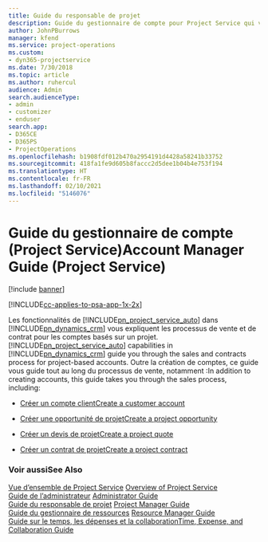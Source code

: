 ```yaml
---
title: Guide du responsable de projet
description: Guide du gestionnaire de compte pour Project Service qui vous explique les processus de vente et de contrat pour les comptes basés sur un projet
author: JohnPBurrows
manager: kfend
ms.service: project-operations
ms.custom:
- dyn365-projectservice
ms.date: 7/30/2018
ms.topic: article
ms.author: ruhercul
audience: Admin
search.audienceType:
- admin
- customizer
- enduser
search.app:
- D365CE
- D365PS
- ProjectOperations
ms.openlocfilehash: b1908fdf012b470a2954191d4428a58241b33752
ms.sourcegitcommit: 418fa1fe9d605b8faccc2d5dee1b04b4e753f194
ms.translationtype: HT
ms.contentlocale: fr-FR
ms.lasthandoff: 02/10/2021
ms.locfileid: "5146076"
---
```

# <a name="account-manager-guide-project-service"></a><span data-ttu-id="2307f-103">Guide du gestionnaire de compte (Project Service)</span><span class="sxs-lookup"><span data-stu-id="2307f-103">Account Manager Guide (Project Service)</span></span>

[!include [banner](../includes/psa-now-project-operations.md)]

[!INCLUDE[cc-applies-to-psa-app-1x-2x](../includes/cc-applies-to-psa-app-1x-2x.md)]

<span data-ttu-id="2307f-104">Les fonctionnalités de [!INCLUDE[pn_project_service_auto](../includes/pn-project-service-auto.md)] dans [!INCLUDE[pn_dynamics_crm](../includes/pn-dynamics-crm.md)] vous expliquent les processus de vente et de contrat pour les comptes basés sur un projet.</span><span class="sxs-lookup"><span data-stu-id="2307f-104">[!INCLUDE[pn_project_service_auto](../includes/pn-project-service-auto.md)] capabilities in [!INCLUDE[pn_dynamics_crm](../includes/pn-dynamics-crm.md)] guide you through the sales and contracts process for project-based accounts.</span></span> <span data-ttu-id="2307f-105">Outre la création de comptes, ce guide vous guide tout au long du processus de vente, notamment :</span><span class="sxs-lookup"><span data-stu-id="2307f-105">In addition to creating accounts, this guide takes you through the sales process, including:</span></span>  
  
-   [<span data-ttu-id="2307f-106">Créer un compte client</span><span class="sxs-lookup"><span data-stu-id="2307f-106">Create a customer account</span></span>](../psa/create-customer-account.md)  
  
-   [<span data-ttu-id="2307f-107">Créer une opportunité de projet</span><span class="sxs-lookup"><span data-stu-id="2307f-107">Create a project opportunity</span></span>](../psa/create-project-opportunity.md)  
  
-   [<span data-ttu-id="2307f-108">Créer un devis de projet</span><span class="sxs-lookup"><span data-stu-id="2307f-108">Create a project quote</span></span>](../psa/create-project-quote.md)  
  
-   [<span data-ttu-id="2307f-109">Créer un contrat de projet</span><span class="sxs-lookup"><span data-stu-id="2307f-109">Create a project contract</span></span>](../psa/create-project-contract.md)  
  
  
### <a name="see-also"></a><span data-ttu-id="2307f-110">Voir aussi</span><span class="sxs-lookup"><span data-stu-id="2307f-110">See Also</span></span>  
 <span data-ttu-id="2307f-111">[Vue d’ensemble de Project Service](../psa/overview.md) </span><span class="sxs-lookup"><span data-stu-id="2307f-111">[Overview of Project Service](../psa/overview.md) </span></span>  
 <span data-ttu-id="2307f-112">[Guide de l’administrateur](../psa/admin-guide.md) </span><span class="sxs-lookup"><span data-stu-id="2307f-112">[Administrator Guide](../psa/admin-guide.md) </span></span>  
 <span data-ttu-id="2307f-113">[Guide du responsable de projet](../psa/project-manager-guide.md) </span><span class="sxs-lookup"><span data-stu-id="2307f-113">[Project Manager Guide](../psa/project-manager-guide.md) </span></span>  
 <span data-ttu-id="2307f-114">[Guide du gestionnaire de ressources](../psa/resource-manager-guide.md) </span><span class="sxs-lookup"><span data-stu-id="2307f-114">[Resource Manager Guide](../psa/resource-manager-guide.md) </span></span>  
 [<span data-ttu-id="2307f-115">Guide sur le temps, les dépenses et la collaboration</span><span class="sxs-lookup"><span data-stu-id="2307f-115">Time, Expense, and Collaboration Guide</span></span>](../psa/time-expense-collaboration-guide.md)
